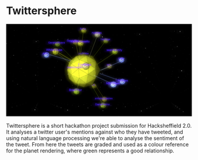 # Twittersphere

![Screen](https://github.com/thien/twittersphere/raw/master/screen.png)

Twittersphere is a short hackathon project submission for Hacksheffield 2.0. It analyses a twitter user's mentions against who they have tweeted, and using natural language processing we're able to analyse the sentiment of the tweet. From here the tweets are graded and used as a colour reference for the planet rendering, where green represents a good relationship.
